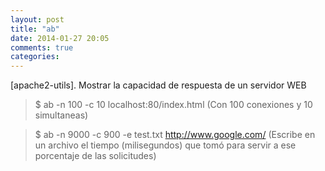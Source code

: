 ```yaml
---
layout: post
title: "ab"
date: 2014-01-27 20:05
comments: true
categories: 
---
```

[apache2-utils]. Mostrar la capacidad de respuesta de un servidor WEB 

>$ ab -n 100 -c 10 localhost:80/index.html (Con 100 conexiones y 10 simultaneas) 

>$ ab -n 9000 -c 900 -e test.txt http://www.google.com/ (Escribe en un archivo el tiempo (milisegundos) que tomó para servir a ese porcentaje de las solicitudes)

